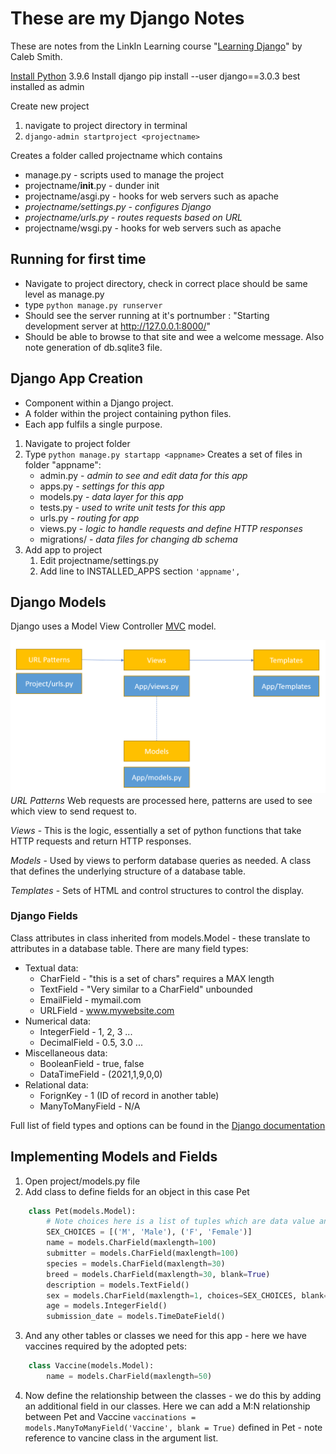 # These are my Django Notes

These are notes from the LinkIn Learning course "[Learning Django]()" by Caleb Smith.

[Install Python](https://www.python.org/downloads/) 3.9.6
Install django pip install --user django==3.0.3 best installed as admin

Create new project
1. navigate to project directory in terminal
2.  `django-admin startproject <projectname>`

Creates a folder called projectname which contains

  - manage.py - scripts used to manage the project
  - projectname/__init__.py - dunder init
  - projectname/asgi.py - hooks for web servers such as apache
  - *projectname/settings.py - configures Django*
  - *projectname/urls.py  - routes requests based on URL*
  - projectname/wsgi.py - hooks for web servers such as apache

## Running for first time

- Navigate to project directory, check in correct place should be same level as manage.py
- type `python manage.py runserver`
- Should see the server running at it's portnumber : "Starting development server at http://127.0.0.1:8000/"
- Should be able to browse to that site and wee a welcome message.  Also note generation of db.sqlite3 file.

## Django App Creation

- Component within a Django project.
- A folder within the project containing python files.
- Each app fulfils a single purpose.

1. Navigate to project folder
2. Type `python manage.py startapp <appname>`
    Creates a set of files in folder "appname":
    - admin.py - *admin to see and edit data for this app*
    - apps.py - *settings for this app*
    - models.py - *data layer for this app*
    - tests.py - *used to write unit tests for this app*
    - urls.py - *routing for app*
    - views.py - *logic to handle requests and define HTTP responses*
    - migrations/ - *data files for changing db schema*
3. Add app to project
   1. Edit projectname/settings.py
   2. Add line to INSTALLED_APPS section `'appname',`

## Django Models

Django uses a Model View Controller [MVC](https://www.tutorialsteacher.com/mvc/mvc-architecture) model.

![Django Model](./model.PNG)
*URL Patterns* Web requests are processed here, patterns are used to see which view to send request to.

*Views* - This is the logic, essentially a set of python functions that take HTTP requests and return HTTP responses.

*Models* - Used by views to perform database queries as needed. A class that defines the underlying structure of a database table.

*Templates* - Sets of HTML and control structures to control the display.

### Django Fields

Class attributes in class inherited from models.Model - these translate to attributes in a database table. There are many field types:
- Textual data:
   - CharField - "this is a set of chars" requires a MAX length
   - TextField - "Very similar to a CharField" unbounded
   - EmailField - mymail.com
   - URLField - www.mywebsite.com
- Numerical data:
   - IntegerField - 1, 2, 3 ...
   - DecimalField - 0.5, 3.0 ...   
- Miscellaneous data:
   - BooleanField - true, false
   - DataTimeField - (2021,1,9,0,0)
- Relational data:
   - ForignKey - 1 (ID of record in another table)   
   - ManyToManyField - N/A

Full list of field types and options can be found in the [Django documentation](https://docs.djangoproject.com/en/3.2/ref/models/fields/)

## Implementing Models and Fields

1. Open project/models.py file
2. Add class to define fields for an object in this case Pet 

```python
    class Pet(models.Model):
        # Note choices here is a list of tuples which are data value and display value
        SEX_CHOICES = [('M', 'Male'), ('F', 'Female')]
        name = models.CharField(maxlength=100)
        submitter = models.CharField(maxlength=100)
        species = models.CharField(maxlength=30)
        breed = models.CharField(maxlength=30, blank=True)
        description = models.TextField()
        sex = models.CharField(maxlength=1, choices=SEX_CHOICES, blank=True)
        age = models.IntegerField()
        submission_date = models.TimeDateField()
```

3. And any other tables or classes we need for this app - here we have vaccines required by the adopted pets:

``` python
    class Vaccine(models.Model):
        name = models.CharField(maxlength=50)
```

4. Now define the relationship between the classes - we do this by adding an additional field in our classes.  Here we can add a M:N relationship between Pet and Vaccine `vaccinations = models.ManyToManyField('Vaccine', blank = True)` defined in Pet - note reference to vancine class in the argument list.
